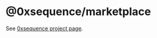 # @0xsequence/marketplace

See [0xsequence project page](https://github.com/0xsequence/sequence.js).
